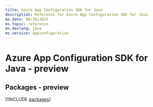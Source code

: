 ```yaml
---
title: Azure App Configuration SDK for Java
description: Reference for Azure App Configuration SDK for Java
ms.date: 06/30/2025
ms.topic: reference
ms.devlang: java
ms.service: appconfiguration
---
```

# Azure App Configuration SDK for Java - preview
## Packages - preview
[!INCLUDE [packages](app-configuration-index.md)]